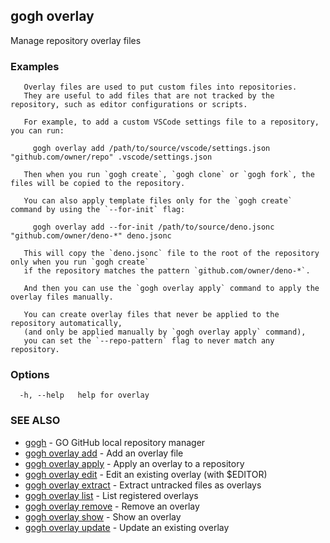 ## gogh overlay

Manage repository overlay files

### Examples

```
   Overlay files are used to put custom files into repositories.
   They are useful to add files that are not tracked by the repository, such as editor configurations or scripts.

   For example, to add a custom VSCode settings file to a repository, you can run:

     gogh overlay add /path/to/source/vscode/settings.json "github.com/owner/repo" .vscode/settings.json

   Then when you run `gogh create`, `gogh clone` or `gogh fork`, the files will be copied to the repository.

   You can also apply template files only for the `gogh create` command by using the `--for-init` flag:

     gogh overlay add --for-init /path/to/source/deno.jsonc "github.com/owner/deno-*" deno.jsonc

   This will copy the `deno.jsonc` file to the root of the repository only when you run `gogh create`
   if the repository matches the pattern `github.com/owner/deno-*`.

   And then you can use the `gogh overlay apply` command to apply the overlay files manually.

   You can create overlay files that never be applied to the repository automatically,
   (and only be applied manually by `gogh overlay apply` command),
   you can set the `--repo-pattern` flag to never match any repository.
```

### Options

```
  -h, --help   help for overlay
```

### SEE ALSO

* [gogh](gogh.md)	 - GO GitHub local repository manager
* [gogh overlay add](gogh_overlay_add.md)	 - Add an overlay file
* [gogh overlay apply](gogh_overlay_apply.md)	 - Apply an overlay to a repository
* [gogh overlay edit](gogh_overlay_edit.md)	 - Edit an existing overlay (with $EDITOR)
* [gogh overlay extract](gogh_overlay_extract.md)	 - Extract untracked files as overlays
* [gogh overlay list](gogh_overlay_list.md)	 - List registered overlays
* [gogh overlay remove](gogh_overlay_remove.md)	 - Remove an overlay
* [gogh overlay show](gogh_overlay_show.md)	 - Show an overlay
* [gogh overlay update](gogh_overlay_update.md)	 - Update an existing overlay

